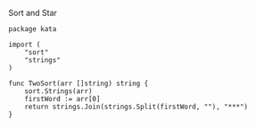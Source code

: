 Sort and Star

    package kata
    
    import (
        "sort"
        "strings"
    )
    
    func TwoSort(arr []string) string {
        sort.Strings(arr)
        firstWord := arr[0]
        return strings.Join(strings.Split(firstWord, ""), "***")
    }
